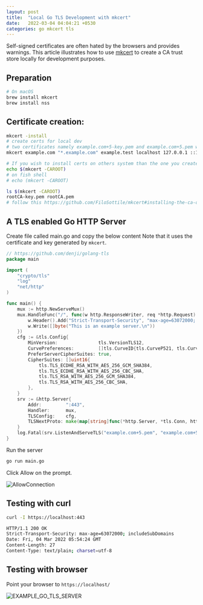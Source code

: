 ```yaml
---
layout: post
title:  "Local Go TLS Development with mkcert"
date:   2022-03-04 04:04:21 +0530
categories: go mkcert tls
---
```


Self-signed certificates are often hated by the browsers and provides warnings.
This article illustrates how to use [mkcert](https://github.com/FiloSottile/mkcert) to create a CA trust store locally for development purposes.

## Preparation

```bash
# On macOS 
brew install mkcert
brew install nss
```
## Certificate creation:
```bash
mkcert -install
# create certs for local dev
# two certificates namely example.com+5-key.pem and example.com+5.pem will be created
mkcert example.com "*.example.com" example.test localhost 127.0.0.1 ::1

# If you wish to install certs on others system than the one you created certs.
echo $(mkcert -CAROOT)
# on fish shell
# echo (mkcert -CAROOT)

ls $(mkcert -CAROOT)
rootCA-key.pem rootCA.pem
# follow this https://github.com/FiloSottile/mkcert#installing-the-ca-on-other-systems
```

## A TLS enabled Go HTTP Server
Create file called main.go and copy the below content
Note that it uses the certificate and key generated by `mkcert`.

```go
// https://github.com/denji/golang-tls
package main

import (
	"crypto/tls"
	"log"
	"net/http"
)

func main() {
    mux := http.NewServeMux()
    mux.HandleFunc("/", func(w http.ResponseWriter, req *http.Request) {
        w.Header().Add("Strict-Transport-Security", "max-age=63072000; includeSubDomains")
        w.Write([]byte("This is an example server.\n"))
    })
    cfg := &tls.Config{
        MinVersion:               tls.VersionTLS12,
        CurvePreferences:         []tls.CurveID{tls.CurveP521, tls.CurveP384, tls.CurveP256},
        PreferServerCipherSuites: true,
        CipherSuites: []uint16{
            tls.TLS_ECDHE_RSA_WITH_AES_256_GCM_SHA384,
            tls.TLS_ECDHE_RSA_WITH_AES_256_CBC_SHA,
            tls.TLS_RSA_WITH_AES_256_GCM_SHA384,
            tls.TLS_RSA_WITH_AES_256_CBC_SHA,
        },
    }
    srv := &http.Server{
        Addr:         ":443",
        Handler:      mux,
        TLSConfig:    cfg,
        TLSNextProto: make(map[string]func(*http.Server, *tls.Conn, http.Handler), 0),
    }
    log.Fatal(srv.ListenAndServeTLS("example.com+5.pem", "example.com+5-key.pem"))
}
```
Run the server

```bash
go run main.go
```
Click Allow on the prompt.

![AllowConnection](/assets/img/ALLOW_CONNECTION.png)

## Testing with curl
```bash
curl -I https://localhost:443

HTTP/1.1 200 OK
Strict-Transport-Security: max-age=63072000; includeSubDomains
Date: Fri, 04 Mar 2022 05:54:24 GMT
Content-Length: 27
Content-Type: text/plain; charset=utf-8
```
## Testing with browser

Point your browser to `https://localhost/`

![EXAMPLE_GO_TLS_SERVER](/assets/img/EXAMPLE_GO_TLS_SERVER.png)
